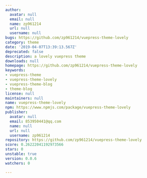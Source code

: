 ```yaml
---
author:
  avatar: null
  email: null
  name: zp961214
  url: null
  username: null
bugs: https://github.com/zp961214/vuepress-theme-lovely
category: theme
date: '2019-04-07T13:39:13.567Z'
deprecated: false
description: a lovely vuepress theme
downloads: null
homepage: https://github.com/zp961214/vuepress-theme-lovely
keywords:
- vuepress-theme
- vuepress-theme-lovely
- vuepress-theme-blog
- theme-blog
license: null
maintainers: null
name: vuepress-theme-lovely
npm: https://www.npmjs.com/package/vuepress-theme-lovely
publisher:
  avatar: null
  email: 853950441@qq.com
  name: null
  url: null
  username: zp961214
repository: https://github.com/zp961214/vuepress-theme-lovely
score: 0.26222041192973566
stars: 0
unstable: true
version: 0.0.6
watchers: 0

---
```


